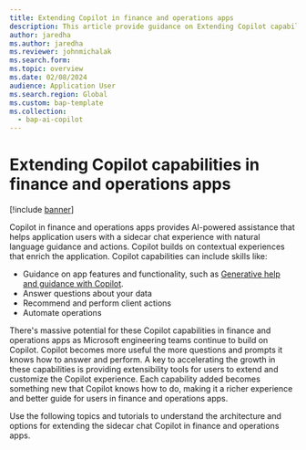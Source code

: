 ```yaml
---
title: Extending Copilot in finance and operations apps
description: This article provide guidance on Extending Copilot capabilities in finance and operations apps.
author: jaredha
ms.author: jaredha
ms.reviewer: johnmichalak
ms.search.form:
ms.topic: overview
ms.date: 02/08/2024
audience: Application User
ms.search.region: Global
ms.custom: bap-template
ms.collection:
  - bap-ai-copilot
---
```


# Extending Copilot capabilities in finance and operations apps

[!include [banner](../includes/banner.md)]

Copilot in finance and operations apps provides AI-powered assistance that helps application users with a sidecar chat experience with natural language guidance and actions. Copilot builds on contextual experiences that enrich the application. Copilot capabilities can include skills like:

- Guidance on app features and functionality, such as [Generative help and guidance with Copilot](enable-copliot-generative-help.md).
- Answer questions about your data
- Recommend and perform client actions
- Automate operations

There's massive potential for these Copilot capabilities in finance and operations apps as Microsoft engineering teams continue to build on Copilot. Copilot becomes more useful the more questions and prompts it knows how to answer and perform. A key to accelerating the growth in these capabilities is providing extensibility tools for users to extend and customize the Copilot experience. Each capability added becomes something new that Copilot knows how to do, making it a richer experience and better guide for users in finance and operations apps.

Use the following topics and tutorials to understand the architecture and options for extending the sidecar chat Copilot in finance and operations apps.


